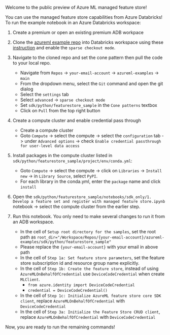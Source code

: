 Welcome to the public preview of Azure ML managed feature store!

You can use the managed feature store capabilities from Azure Databricks! To run the example notebook in an Azure Databricks workspace:
1. Create a premium or open an existing premium ADB workpace
1. Clone the [azureml example repo](https://github.com/Azure/azureml-example) into Databricks workspace using these [instruction](https://learn.microsoft.com/en-us/azure/databricks/repos/git-operations-with-repos) and enable the `sparse checkout mode`.
1. Navigate to the cloned repo and set the cone pattern then pull the code to your local repo.
   - Navigate from `Repos` -> `your-email-account` -> `azureml-examples` -> `main`
   - From the dropdown menu, select the `Git` command and open the git dialog
   - Select the `settings` tab
   - Select `advanced` -> `sparse checkout mode`
   - Set `sdk/python/featurestore_sample` in the `Cone patterns` textbox
   - Click on `Pull` from the top right button

1. Create a compute cluster and enable credential pass through
   - Create a compute cluster
   - Goto `Compute` -> select the compute -> select the `configuration` tab -> under `Advanced options` -> check `Enable credential passthrough for user-level data access`
1. Install packages in the compute cluster listed in `sdk/python/featurestore_sample/project/env/conda.yml`:
   - Goto `Compute` -> select the compute -> click on `Libraries` -> `Install new` -> in `Library Source`, select `PyPI`.
   - For each library in the conda.yml, enter the `package` name and click `install`

1. Open the `sdk/python/featurestore_sample/notebooks/sdk_only/1. Develop a feature set and register with managed feature store.ipynb` notebook -> select the compute cluster from the earlier step.
1. Run this notebook. You only need to make several changes to run it from an ADB workspace.
   - In the cell of `Setup root directory for the samples`, set the root path as `root_dir="/Workspace/Repos/{your-email-account}/azureml-examples/sdk/python/featurestore_sample"`
   - Please replace the `{your-email-account}` with your email in above path
   - In the cell of `Step 1a: Set feature store parameters`, set the feature store subscription id and resource group name explicitly.
   - In the cell of `Step 1b: Create the feature store`, instead of using `AzureMLOnBehalfOfCredential` use `DeviceCodeCredential` when create `MLClient`.
     - `from azure.identity import DeviceCodeCredential`
     - `credential = DeviceCodeCredential()`
   - In the cell of `Step 1c: Initialize AzureML feature store core SDK client`, replace `AzureMLOnBehalfOfCredential` with `DeviceCodeCredential`
   - In the cell of `Step 3a: Initialize the Feature Store CRUD client`, replace `AzureMLOnBehalfOfCredential` with `DeviceCodeCredential`


Now, you are ready to run the remaining commands!